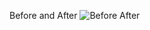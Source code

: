 Before and After
![Before After](https://user-images.githubusercontent.com/62411708/210523058-37c324f0-b19f-4f30-b019-0d7baa49d4a7.png)
